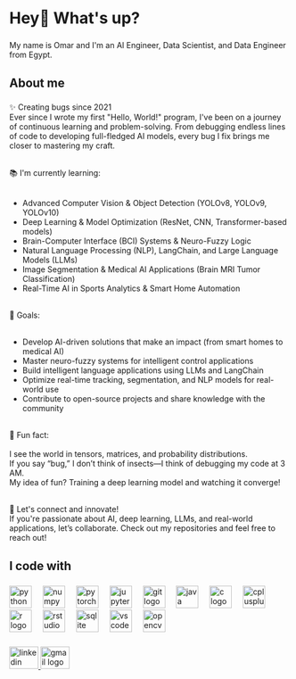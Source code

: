 <h1 align="left">Hey👋 What's up?</h1>

###

<p align="left">My name is Omar and I'm an AI Engineer, Data Scientist, and Data Engineer from Egypt.</p>

###

<h2 align="left">About me</h2>

###

<p align="left">
✨ Creating bugs since 2021<br>
Ever since I wrote my first "Hello, World!" program, I've been on a journey of continuous learning and problem-solving. From debugging endless lines of code to developing full-fledged AI models, every bug I fix brings me closer to mastering my craft.<br><br>

📚 I'm currently learning:<br><br>
- Advanced Computer Vision & Object Detection (YOLOv8, YOLOv9, YOLOv10)<br>
- Deep Learning & Model Optimization (ResNet, CNN, Transformer-based models)<br>
- Brain-Computer Interface (BCI) Systems & Neuro-Fuzzy Logic<br>
- Natural Language Processing (NLP), LangChain, and Large Language Models (LLMs)<br>
- Image Segmentation & Medical AI Applications (Brain MRI Tumor Classification)<br>
- Real-Time AI in Sports Analytics & Smart Home Automation<br><br>

🎯 Goals:<br><br>
- Develop AI-driven solutions that make an impact (from smart homes to medical AI)<br>
- Master neuro-fuzzy systems for intelligent control applications<br>
- Build intelligent language applications using LLMs and LangChain<br>
- Optimize real-time tracking, segmentation, and NLP models for real-world use<br>
- Contribute to open-source projects and share knowledge with the community<br><br>

🎲 Fun fact:<br><br>
I see the world in tensors, matrices, and probability distributions.<br>
If you say “bug,” I don’t think of insects—I think of debugging my code at 3 AM.<br>
My idea of fun? Training a deep learning model and watching it converge!<br><br>

🚀 Let's connect and innovate!<br>
If you're passionate about AI, deep learning, LLMs, and real-world applications, let’s collaborate. Check out my repositories and feel free to reach out!
</p>

###

<h2 align="left">I code with</h2>

###

<div align="left">
  <img src="https://cdn.jsdelivr.net/gh/devicons/devicon/icons/python/python-original.svg" height="40" alt="python logo"  />
  <img width="12" />
  <img src="https://cdn.jsdelivr.net/gh/devicons/devicon/icons/numpy/numpy-original.svg" height="40" alt="numpy logo"  />
  <img width="12" />
  <img src="https://cdn.jsdelivr.net/gh/devicons/devicon/icons/pytorch/pytorch-original.svg" height="40" alt="pytorch logo"  />
  <img width="12" />
  <img src="https://cdn.jsdelivr.net/gh/devicons/devicon/icons/jupyter/jupyter-original.svg" height="40" alt="jupyter logo"  />
  <img width="12" />
  <img src="https://cdn.jsdelivr.net/gh/devicons/devicon/icons/git/git-original.svg" height="40" alt="git logo"  />
  <img width="12" />
  <img src="https://cdn.jsdelivr.net/gh/devicons/devicon/icons/java/java-original.svg" height="40" alt="java logo"  />
  <img width="12" />
  <img src="https://cdn.jsdelivr.net/gh/devicons/devicon/icons/c/c-original.svg" height="40" alt="c logo"  />
  <img width="12" />
  <img src="https://cdn.jsdelivr.net/gh/devicons/devicon/icons/cplusplus/cplusplus-original.svg" height="40" alt="cplusplus logo"  />
  <img width="12" />
  <img src="https://cdn.jsdelivr.net/gh/devicons/devicon/icons/r/r-original.svg" height="40" alt="r logo"  />
  <img width="12" />
  <img src="https://cdn.jsdelivr.net/gh/devicons/devicon/icons/rstudio/rstudio-original.svg" height="40" alt="rstudio logo"  />
  <img width="12" />
  <img src="https://cdn.jsdelivr.net/gh/devicons/devicon/icons/sqlite/sqlite-original.svg" height="40" alt="sqlite logo"  />
  <img width="12" />
  <img src="https://cdn.jsdelivr.net/gh/devicons/devicon/icons/vscode/vscode-original.svg" height="40" alt="vscode logo"  />
  <img width="12" />
  <img src="https://cdn.jsdelivr.net/gh/devicons/devicon/icons/opencv/opencv-original.svg" height="40" alt="opencv logo"  />
</div>

###

<div align="left">
  <a href="https://www.linkedin.com/in/omarali14/" target="_blank">
    <img src="https://raw.githubusercontent.com/maurodesouza/profile-readme-generator/master/src/assets/icons/social/linkedin/default.svg" width="52" height="40" alt="linkedin logo"  />
  </a>
  <a href="mailto:omaaralii14@gmail.com" target="_blank">
    <img src="https://raw.githubusercontent.com/maurodesouza/profile-readme-generator/master/src/assets/icons/social/gmail/default.svg" width="52" height="40" alt="gmail logo"  />
  </a>
</div>

###
